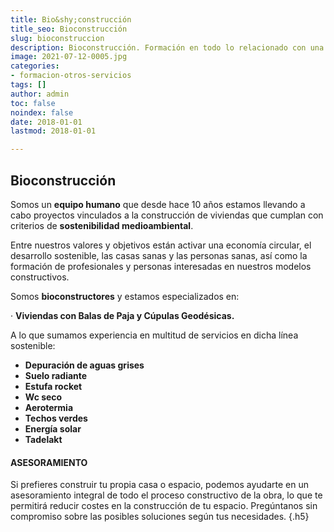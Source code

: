 ```yaml
---
title: Bio&shy;construcción
title_seo: Bioconstrucción
slug: bioconstruccion
description: Bioconstrucción. Formación en todo lo relacionado con una construcción mas respetuosa con el medio que nos rodea utilizando materiales naturales
image: 2021-07-12-0005.jpg
categories:
- formacion-otros-servicios
tags: []
author: admin
toc: false
noindex: false
date: 2018-01-01
lastmod: 2018-01-01

---
```

## Bioconstrucción

Somos un **equipo humano** que desde hace 10 años estamos llevando a cabo proyectos vinculados a la construcción de viviendas que cumplan con criterios de **sostenibilidad medioambiental**.

Entre nuestros valores y objetivos están activar una economía circular, el desarrollo sostenible, las casas sanas y las personas sanas, así como la formación de profesionales y personas interesadas en nuestros modelos constructivos.

Somos **bioconstructores** y estamos especializados en:

· **Viviendas con Balas de Paja y Cúpulas Geodésicas.**

A lo que sumamos experiencia en multitud de servicios en dicha línea sostenible:

* **Depuración de aguas grises**
* **Suelo radiante**
* **Estufa rocket**
* **Wc seco**
* **Aerotermia**
* **Techos verdes**
* **Energía solar**
* **Tadelakt**

#### ASESORAMIENTO

Si prefieres construir tu propia casa o espacio, podemos ayudarte en un asesoramiento integral de todo el proceso constructivo de la obra, lo que te permitirá reducir costes en la construcción de tu espacio. Pregúntanos sin compromiso sobre las posibles soluciones según tus necesidades.
{.h5}